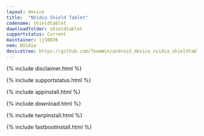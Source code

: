 ```yaml
---
layout: device
title:  "NVidia Shield Tablet"
codename: shieldtablet
downloadfolder: shieldtablet
supportstatus: Current
maintainer: lj50036
oem: NVidia
devicetree: https://github.com/TeamWin/android_device_nvidia_shieldtablet
---
```


{% include disclaimer.html %}

{% include supportstatus.html %}

{% include appinstall.html %}

{% include download.html %}

{% include twrpinstall.html %}

{% include fastbootinstall.html %}
